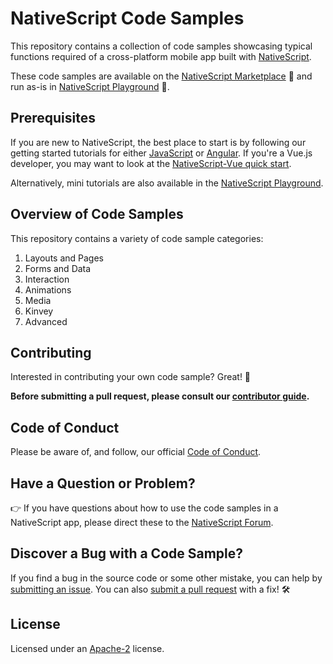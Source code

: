 # NativeScript Code Samples

This repository contains a collection of code samples showcasing typical functions required of a cross-platform mobile app built with [NativeScript](https://www.nativescript.org/).

These code samples are available on the [NativeScript Marketplace](https://market.nativescript.org/?tab=samples&framework=core&category=all_samples) 🏪 and run as-is in [NativeScript Playground](https://play.nativescript.org/) 🤸.

## Prerequisites

If you are new to NativeScript, the best place to start is by following our getting started tutorials for either [JavaScript](http://docs.nativescript.org/tutorial/chapter-0) or [Angular](http://docs.nativescript.org/angular/tutorial/ng-chapter-0). If you're a Vue.js developer, you may want to look at the [NativeScript-Vue quick start](https://nativescript-vue.org/en/docs/introduction/).

Alternatively, mini tutorials are also available in the [NativeScript Playground](https://play.nativescript.org/).


## Overview of Code Samples

This repository contains a variety of code sample categories:

1. Layouts and Pages
2. Forms and Data
3. Interaction
4. Animations
5. Media
6. Kinvey
7. Advanced

## Contributing

Interested in contributing your own code sample? Great! 🎉

**Before submitting a pull request, please consult our [contributor guide](CONTRIBUTING.md).**

## Code of Conduct

Please be aware of, and follow, our official [Code of Conduct](https://github.com/NativeScript/codeofconduct).

## Have a Question or Problem?

👉 If you have questions about how to use the code samples in a NativeScript app, please direct these to the [NativeScript Forum](https://stackoverflow.com/questions/tagged/nativescript/).

## Discover a Bug with a Code Sample?

If you find a bug in the source code or some other mistake, you can help by [submitting an issue](https://github.com/NativeScript/code-samples/issues). You can also [submit a pull request](CONTRIBUTING.md) with a fix! 🛠️

## License

Licensed under an [Apache-2](LICENSE) license.

